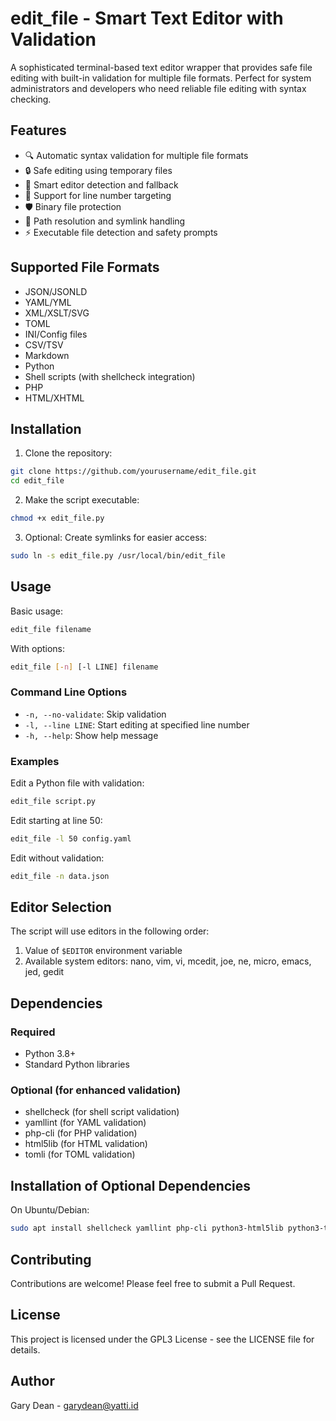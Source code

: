 # edit_file - Smart Text Editor with Validation 

A sophisticated terminal-based text editor wrapper that provides safe file editing with built-in validation for multiple file formats. Perfect for system administrators and developers who need reliable file editing with syntax checking.

## Features

- 🔍 Automatic syntax validation for multiple file formats
- 🔒 Safe editing using temporary files
- 🎯 Smart editor detection and fallback
- 📝 Support for line number targeting
- 🛡️ Binary file protection
- 🔄 Path resolution and symlink handling
- ⚡ Executable file detection and safety prompts

## Supported File Formats

- JSON/JSONLD
- YAML/YML
- XML/XSLT/SVG
- TOML
- INI/Config files
- CSV/TSV
- Markdown
- Python
- Shell scripts (with shellcheck integration)
- PHP
- HTML/XHTML

## Installation

1. Clone the repository:
```bash
git clone https://github.com/yourusername/edit_file.git
cd edit_file
```

2. Make the script executable:
```bash
chmod +x edit_file.py
```

3. Optional: Create symlinks for easier access:
```bash
sudo ln -s edit_file.py /usr/local/bin/edit_file
```

## Usage

Basic usage:
```bash
edit_file filename
```

With options:
```bash
edit_file [-n] [-l LINE] filename
```

### Command Line Options

- `-n, --no-validate`: Skip validation
- `-l, --line LINE`: Start editing at specified line number
- `-h, --help`: Show help message

### Examples

Edit a Python file with validation:
```bash
edit_file script.py
```

Edit starting at line 50:
```bash
edit_file -l 50 config.yaml
```

Edit without validation:
```bash
edit_file -n data.json
```

## Editor Selection

The script will use editors in the following order:
1. Value of `$EDITOR` environment variable
2. Available system editors: nano, vim, vi, mcedit, joe, ne, micro, emacs, jed, gedit

## Dependencies

### Required
- Python 3.8+
- Standard Python libraries

### Optional (for enhanced validation)
- shellcheck (for shell script validation)
- yamllint (for YAML validation)
- php-cli (for PHP validation)
- html5lib (for HTML validation)
- tomli (for TOML validation)

## Installation of Optional Dependencies

On Ubuntu/Debian:
```bash
sudo apt install shellcheck yamllint php-cli python3-html5lib python3-tomli
```

## Contributing

Contributions are welcome! Please feel free to submit a Pull Request.

## License

This project is licensed under the GPL3 License - see the LICENSE file for details.

## Author

Gary Dean - garydean@yatti.id

